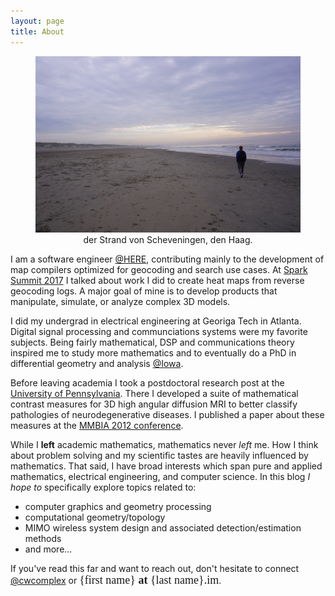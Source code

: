```yaml
---
layout: page
title: About
---
```

<figure>
<div align="center">
  <img src = "/assets/profile-fotos/den-Haag-am-strand.jpeg">
</div>
  <figcaption align="center">
    der Strand von Scheveningen, den Haag.
  </figcaption>
</figure>

I am a software engineer [@HERE][1], contributing mainly to the development of map compilers optimized for geocoding and search use cases. At [Spark Summit 2017][4] I talked about work I did to create heat maps from reverse geocoding logs. A major goal of mine is to develop products that manipulate, simulate, or analyze complex 3D models. 

I did my undergrad in electrical engineering at Georiga Tech in Atlanta. Digital signal processing and communciations systems were my favorite subjects. Being fairly mathematical, DSP and communications theory inspired me to study more mathematics and to eventually do a PhD in differential geometry and analysis [@Iowa][3]. 

Before leaving academia I took a postdoctoral research post at the [University of Pennsylvania][2]. There I developed a suite of mathematical contrast measures for 3D high angular diffusion MRI to better classify pathologies of neurodegenerative diseases. I published a paper about these measures at the [MMBIA 2012 conference][5].

While I **left** academic mathematics, mathematics never *left* me. How I think about problem solving and my scientific tastes are heavily influenced by mathematics. That said, I have broad interests which span pure and applied mathematics, electrical engineering, and computer science. In this blog *I hope to* specifically explore topics related to:
* computer graphics and geometry processing
* computational geometry/topology
* MIMO wireless system design and associated detection/estimation methods
* and more...

If you've read this far and want to reach out, don't hesitate to connect [@cwcomplex][2] or <span style="font-size:18px;font-family:american typewriter"> {first name} **at** {last name}.im</span>.

[1]: https://developer.here.com/products/geocoding-and-search
[2]: https://x.com/cwcomplex
[3]: http://ir.uiowa.edu/etd/582/
[4]: https://youtu.be/n7ZpUrsUzZo
[5]: https://ieeexplore.ieee.org/document/6164756